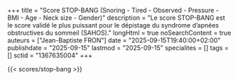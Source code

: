 +++
title = "Score STOP-BANG (Snoring - Tired - Observed - Pressure - BMI - Age - Neck size - Gender)"
description = "Le score STOP-BANG est le score validé le plus puissant pour le dépistage du syndrome d’apnées obstructives du sommeil (SAHOS)."
longHtml = true
noSearchContent = true
auteurs = ["Jean-Baptiste FRON"]
date = "2025-09-15T19:40:00+02:00"
publishdate = "2025-09-15"
lastmod = "2025-09-15"
specialites = []
tags = []
sctid = "1367635004"
+++

{{< scores/stop-bang >}}
